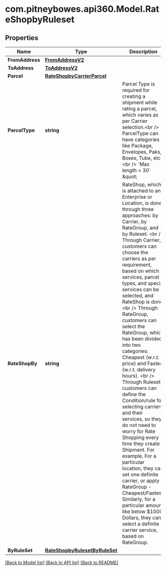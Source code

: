 # com.pitneybowes.api360.Model.RateShopbyRuleset

## Properties

Name | Type | Description | Notes
------------ | ------------- | ------------- | -------------
**FromAddress** | [**FromAddressV2**](FromAddressV2.md) |  | 
**ToAddress** | [**ToAddressV2**](ToAddressV2.md) |  | 
**Parcel** | [**RateShopbyCarrierParcel**](RateShopbyCarrierParcel.md) |  | 
**ParcelType** | **string** | Parcel Type is required for creating a shipment while rating a parcel, which varies as per Carrier selection.&lt;br /&gt; ParcelType can have categories like Package, Envelopes, Paks, Boxes, Tube, etc. &lt;br /&gt; &#x60;Max length &#x3D; 30&#x60; \&quot; | 
**RateShopBy** | **string** | RateShop, which is attached to an Enterprise or Location, is done through three approaches: by Carrier, by RateGroup, and by Ruleset.  &lt;br /&gt;  Through Carrier, customers can choose the carriers as per requirement, based on which services, parcel types, and special services can be selected, and RateShop is done. &lt;br /&gt; Through RateGroup, customers can select the RateGroup, which has been divided into two categories: Cheapest (w.r.t. price) and Fastest (w.r.t. delivery hours).  &lt;br /&gt; Through Ruleset, customers can define the Condition/rule for selecting carriers and their services, so they do not need to worry for Rate Shopping every time they create Shipment. For example, For a particular location, they can set one definite carrier, or apply RateGroup - Cheapest/Fastest.   Similarly, for a particular amount like below $1000 Dollars, they can select a definite carrier service, based on RateGroup. | 
**ByRuleSet** | [**RateShopbyRulesetByRuleSet**](RateShopbyRulesetByRuleSet.md) |  | 

[[Back to Model list]](../../README.md#documentation-for-models) [[Back to API list]](../../README.md#documentation-for-api-endpoints) [[Back to README]](../../README.md)

